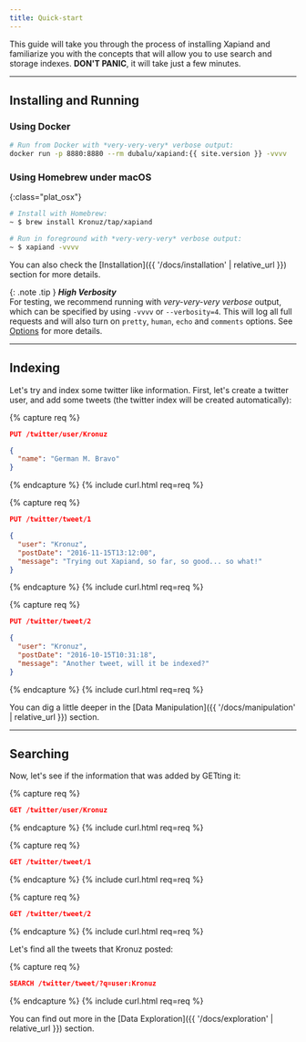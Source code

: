 ```yaml
---
title: Quick-start
---
```


This guide will take you through the process of installing Xapiand and
familiarize you with the concepts that will allow you to use search and
storage indexes. **DON'T PANIC**, it will take just a few minutes.

---

## Installing and Running


### Using Docker

```sh
# Run from Docker with *very-very-very* verbose output:
docker run -p 8880:8880 --rm dubalu/xapiand:{{ site.version }} -vvvv
```

### Using Homebrew under macOS

{:class="plat_osx"}

```sh
# Install with Homebrew:
~ $ brew install Kronuz/tap/xapiand

# Run in foreground with *very-very-very* verbose output:
~ $ xapiand -vvvv
```

You can also check the [Installation]({{ '/docs/installation' | relative_url }})
section for more details.

{: .note .tip }
**_High Verbosity_**<br>
For testing, we recommend running with _*very-very-very* verbose_ output, which
can be specified by using `-vvvv` or `--verbosity=4`. This will log all full
requests and will also turn on `pretty`, `human`, `echo` and `comments` options.
See [Options](/docs/options) for more details.


---

## Indexing

Let's try and index some twitter like information. First, let's create a
twitter user, and add some tweets (the twitter index will be created
automatically):

{% capture req %}

```json
PUT /twitter/user/Kronuz

{
  "name": "German M. Bravo"
}
```
{% endcapture %}
{% include curl.html req=req %}


{% capture req %}

```json
PUT /twitter/tweet/1

{
  "user": "Kronuz",
  "postDate": "2016-11-15T13:12:00",
  "message": "Trying out Xapiand, so far, so good... so what!"
}
```
{% endcapture %}
{% include curl.html req=req %}


{% capture req %}

```json
PUT /twitter/tweet/2

{
  "user": "Kronuz",
  "postDate": "2016-10-15T10:31:18",
  "message": "Another tweet, will it be indexed?"
}
```
{% endcapture %}
{% include curl.html req=req %}

You can dig a little deeper in the [Data Manipulation]({{ '/docs/manipulation' | relative_url }}) section.

---

## Searching

Now, let's see if the information that was added by GETting it:

{% capture req %}

```json
GET /twitter/user/Kronuz
```
{% endcapture %}
{% include curl.html req=req %}

{% capture req %}

```json
GET /twitter/tweet/1
```
{% endcapture %}
{% include curl.html req=req %}

{% capture req %}

```json
GET /twitter/tweet/2
```
{% endcapture %}
{% include curl.html req=req %}

Let's find all the tweets that Kronuz posted:

{% capture req %}

```json
SEARCH /twitter/tweet/?q=user:Kronuz
```
{% endcapture %}
{% include curl.html req=req %}

You can find out more in the [Data Exploration]({{ '/docs/exploration' | relative_url }})
section.

